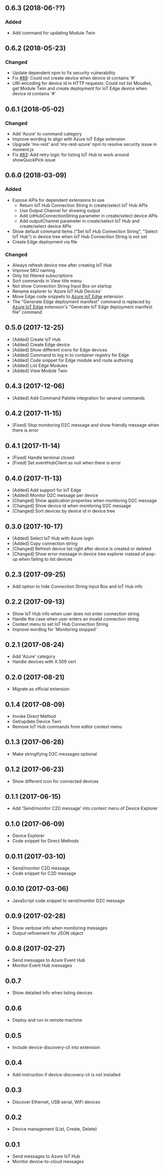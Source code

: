 ## 0.6.3 (2018-06-??)
### Added 
* Add command for updating Module Twin

## 0.6.2 (2018-05-23)
### Changed
* Update dependent npm to fix security vulnerability
* Fix [#89](https://github.com/Microsoft/vscode-azure-iot-toolkit/issues/89): Could not create device when device id contains '#'
* URI-encoding for device id in HTTP requests: Could not list Moudles, get Module Twin and create deployment for IoT Edge device when device id contains '#'

## 0.6.1 (2018-05-02)
### Changed
* Add 'Azure' to command category
* Improve wording to align with Azure IoT Edge extension
* Upgrade 'ms-rest' and 'ms-rest-azure' npm to resolve security issue in moment.js
* Fix [#83](https://github.com/Microsoft/vscode-azure-iot-toolkit/issues/83): Add retry logic for listing IoT Hub to work around showQuickPick issue

## 0.6.0 (2018-03-09)
### Added 
* Expose APIs for dependent extensions to use
    * Return IoT Hub Connection String in create/select IoT Hub APIs
    * Use Output Channel for showing output
    * Add iotHubConnectionString parameter in create/select device APIs
    * Add outputChannel parameter in create/select IoT Hub and create/select device APIs
* Show default command items ("Set IoT Hub Connection String", "Select IoT Hub")  in device tree when IoT Hub Connection String is not set
* Create Edge deployment via file

### Changed
* Always refresh device tree after creating IoT Hub
* Improve SKU naming
* Only list filtered subscriptions
* Sort commands in View title menu
* Not show Connection String Input Box on startup
* Rename explorer to 'Azure IoT Hub Devices'
* Move Edge code snippets to [Azure IoT Edge](https://marketplace.visualstudio.com/items?itemName=vsciot-vscode.azure-iot-edge) extension
* The "Generate Edge deployment manifest" command is replaced by [Azure IoT Edge](https://marketplace.visualstudio.com/items?itemName=vsciot-vscode.azure-iot-edge) extension's "Generate IoT Edge deployment manifest file" command

## 0.5.0 (2017-12-25)
* [Added] Create IoT Hub
* [Added] Create Edge device
* [Added] Show different icons for Edge devices
* [Added] Command to log in to container registry for Edge
* [Added] Code snippet for Edge module and route authoring
* [Added] List Edge Modules
* [Added] View Module Twin

## 0.4.3 (2017-12-06)
* [Added] Add Command Palette integration for several commands

## 0.4.2 (2017-11-15)
* [Fixed] Stop monitoring D2C message and show friendly message when there is error

## 0.4.1 (2017-11-14)
* [Fixed] Handle terminal closed
* [Fixed] Set eventHubClient as null when there is error

## 0.4.0 (2017-11-13)
* [Added] Add support for IoT Edge
* [Added] Monitor D2C message per device
* [Changed] Show application properties when monitoring D2C message
* [Changed] Show device id when monitoring D2C message
* [Changed] Sort devices by device id in device tree

## 0.3.0 (2017-10-17)
* [Added] Select IoT Hub with Azure login
* [Added] Copy connection string
* [Changed] Refresh device list right after device is created or deleted
* [Changed] Show error message in device tree explorer instead of pop-up when failing to list devices

## 0.2.3 (2017-09-25)
* Add option to hide Connection String Input Box and IoT Hub info

## 0.2.2 (2017-09-13)
* Show IoT Hub info when user does not enter connection string
* Handle the case when user enters an invalid connection string
* Context menu to set IoT Hub Connection String
* Improve wording for 'Monitoring stopped'

## 0.2.1 (2017-08-24)
* Add 'Azure' category
* Handle devices with X.509 cert

## 0.2.0 (2017-08-21)
* Migrate as official extension

## 0.1.4 (2017-08-09)
* Invoke Direct Method
* Get/update Device Twin
* Remove IoT Hub commands from editor context menu

## 0.1.3 (2017-06-28)
* Make stringifying D2C messages optional

## 0.1.2 (2017-06-23)
* Show different icon for connected devices

## 0.1.1 (2017-06-15)
* Add 'Send/monitor C2D message' into context menu of Device Explorer

## 0.1.0 (2017-06-09)
* Device Explorer
* Code snippet for Direct Methods

## 0.0.11 (2017-03-10)
* Send/monitor C2D message
* Code snippet for C2D message

## 0.0.10 (2017-03-06)
* JavaScript code snippet to send/monitor D2C message

## 0.0.9 (2017-02-28)
* Show verbose info when monitoring messages
* Output refinement for JSON object

## 0.0.8 (2017-02-27)
* Send messages to Azure Event Hub
* Monitor Event Hub messages

## 0.0.7
* Show detailed info when listing devices

## 0.0.6
* Deploy and run in remote machine

## 0.0.5
* Include device-discovery-cli into extension

## 0.0.4
* Add instruction if device-discovery-cli is not installed 

## 0.0.3
* Discover Ethernet, USB serial, WiFi devices

## 0.0.2
* Device management (List, Create, Delete)

## 0.0.1
* Send messages to Azure IoT Hub
* Monitor device-to-cloud messages